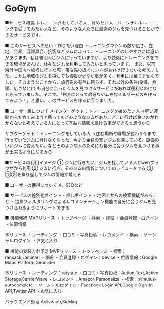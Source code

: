 # GoGym

■サービス概要
トレーニングをしている人、始めたい人、パーソナルトレーニングを受けてみたい人など、そのような人たちに最適のジムを見つけることができるサービスです。

■ このサービスへの思い・作りたい理由
トレーニングマシンの数や広さ、立地、金額、混雑具合、接客などジムによって、トレーニングのしやすさには違いがあります。私は普段同じジムに行っていますが、より快適にトレーニングをできる環境があれば、様々なジムを利用してみたいと思っています。
また、以前海外や国内へ旅行に行った際、宿泊先の近くにジムがあれば行きたいと考えました。しかし地域のジムを探しても情報が少ない事が多く、利用には至りませんでした。そのようなことから、旅行先の有無に限らず、それ以外の条件(設備、金額、広さなど)でも自分に合ったジムを見つけるサービスがあれば便利なのになと思っていました。そこで、「自身にとって最適なジムを探せるサービスを作ってみよう！」と思い、このサービスを作るに至りました。

■ ユーザー層について
メインターゲット：トレーニングを始めたい人
→軽い運動から初めてみようと思ってもどのようなジムがあり、どこに行けば良いのかわからないと考えている人にとって有益な情報を届ける事ができると思うから

サブターゲット：トレーニングをしている人
→住む場所や職場が変わり今まで行っていたジムに行けなくなった。今より金額の安いジムを探している。設備のいいジムに変えたい。などそのような人のためにも自分に合うジムを見つける事が出来るようになるから

■サービスの利用イメージ
① ジムに行きたい、ジムを探している人がwebブラウザから利用
② ジムに行き、そのジムの情報についてのレビューをする
③ ①②を繰り返してジムの情報が増える

■ ユーザーの獲得について
X、SEOなど

■ サービスの差別化ポイント・推しポイント
・地図上からの検索機能があること
・協調フィルタリングによるレコメンデーション機能で自分に合うジムを見つけられるようにサポートできる

■ 機能候補
MVPリリース
・トップページ
・検索
・詳細
・会員登録・ログイン
・位置情報

本リリース
・レーティング
・口コミ・写真投稿
・レコメンド
・検索
・ソーシャルログイン
・お気に入り

■ 機能の実装方針予定
MVPリリース
・トップページ
・検索：ransack,kaminari
・詳細
・会員登録・ログイン：device
・位置情報：Google Maps Platform,Geocoder

本リリース
・レーティング：ratyrate
・口コミ・写真投稿：Action Text,Active Storage,CarrierWave
・レコメンド：Amazon Personalize
・検索：stimulus-autocomplete
・ソーシャルログイン：Facebook Login API,Google Sign-In API,Twitter API
・お気に入り

バックエンド処理
ActiveJob,Sidekiq
